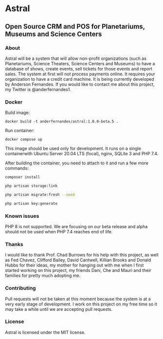# Astral

## Open Source CRM and POS for Planetariums, Museums and Science Centers

### About

Astral will be a system that will allow non-profit organizations (such as Planetariums, Science Theaters, Science Centers and Museums) to have a database of shows, create events, sell tickets for those events and report sales. The system at first will not process payments online. It requires your organization to have a credit card machine. It is being currently developed by Anderson Fernandes. If you would like to contact me about this project, my Twitter is @anderfernandes1.

### Docker

Build image:

```
docker build -t anderfernandes/astral:1.0.0-beta.5 .
```

Run container:

```
docker compose up
```

This image should be used only for development. It runs on a single containerwith Ubuntu Server 20.04 LTS (focal), nginx, SQLite 3 and PHP 7.4.

After building the container, you need to attach to it and run a few more commands:

```bash
composer install
```

```bash
php artisan storage:link
```

```bash
php artisan migrate:fresh --seed
```

```bash
php artisan key:generate
```

### Known issues

PHP 8 is not supported. We are focusing on our beta release and alpha should not be used when PHP 7.4 reaches end of life.

### Thanks

I would like to thank Prof. Chad Burrows for his help with this project, as well as Fed Chavez, Clifford Bailey, David Cantwell, Killian Brooks and Donald Hubbs for their ideas, my mother for hanging out with me when I first started working on this project, my friends Dani, Che and Mauri and their families for pretty much adopting me.

### Contributing

Pull requests will not be taken at this moment because the system is at a very early stage of development. I work on this project on my free time so it may take a while until we are accepting pull requests.

### License

Astral is licensed under the MIT license.
